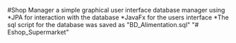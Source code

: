 #Shop Manager
a simple graphical user interface database manager using 
*JPA for interaction with the database 
*JavaFx for the users interface
*The sql script for the database was saved as "BD_Alimentation.sql"
"# Eshop_Supermarket" 
